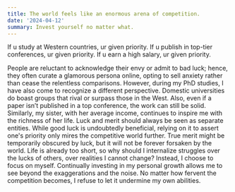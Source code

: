 ```yaml
---
title: The world feels like an enormous arena of competition.
date: '2024-04-12'
summary: Invest yourself no matter what.
---
```


If u study at Western countries, ur given priority. 
If u publish in top-tier conferences, ur given priority.
If u earn a high salary, ur given priority. 

People are reluctant to acknowledge their envy or admit to bad luck; hence, they often curate a glamorous persona online, opting to sell anxiety rather than cease the relentless comparisons. However, during my PhD studies, I have also come to recognize a different perspective. 
Domestic universities do boast groups that rival or surpass those in the West. Also, even if a paper isn’t published in a top conference, the work can still be solid. Similarly, my sister, with her average income, continues to inspire me with the richness of her life. 
Luck and merit should always be seen as separate entities. While good luck is undoubtedly beneficial, relying on it to assert one's priority only mires the competitive world further. True merit might be temporarily obscured by luck, but it will not be forever forsaken by the world.
Life is already too short, so why should I internalize struggles over the lucks of others, over realities I cannot change? Instead, I choose to focus on myself. Continually investing in my personal growth allows me to see beyond the exaggerations and the noise. No matter how fervent the competition becomes, I refuse to let it undermine my own abilities.
